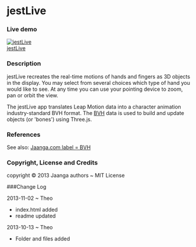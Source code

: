 jestLive
========

### Live demo

[![jestLive][pic]<br>jestLive][jl]

[pic]: http://jaanga.github.io/gestification/cookbook/jest-live/r1/leap-threejs-boilerplate-screen-grab-320x240.png
[jl]: http://jaanga.github.io/gestification/cookbook/jest-live/r1/jest-live.html>



### Description

jestLive recreates the real-time motions of hands and fingers as 3D objects in the display. 
You may select from several choices which type of hand you would like to see.
At any time you can use your pointing device to zoom, pan or orbit the view.

The jestLive app translates Leap Motion data into a character animation industry-standard BVH format.
The [BVH](http://en.wikipedia.org/wiki/Biovision_Hierarchy) data is used to build and update objects (or 'bones') using Three.js.



### References

See also: [Jaanga.com label = BVH](http://www.jaanga.com/search/label/BVH)


### Copyright, License and Credits
copyright &copy; 2013 Jaanga authors ~ MIT License


###Change Log

2013-11-02 ~ Theo

* index.html added
* readme updated

2013-10-13 ~ Theo  

* Folder and files added
